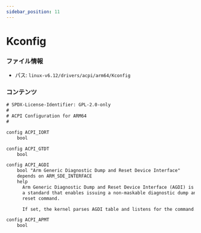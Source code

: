 ```yaml
---
sidebar_position: 11
---
```

# Kconfig

### ファイル情報

- パス: `linux-v6.12/drivers/acpi/arm64/Kconfig`

### コンテンツ

```txt
# SPDX-License-Identifier: GPL-2.0-only
#
# ACPI Configuration for ARM64
#

config ACPI_IORT
	bool

config ACPI_GTDT
	bool

config ACPI_AGDI
	bool "Arm Generic Diagnostic Dump and Reset Device Interface"
	depends on ARM_SDE_INTERFACE
	help
	  Arm Generic Diagnostic Dump and Reset Device Interface (AGDI) is
	  a standard that enables issuing a non-maskable diagnostic dump and
	  reset command.

	  If set, the kernel parses AGDI table and listens for the command.

config ACPI_APMT
	bool

```
